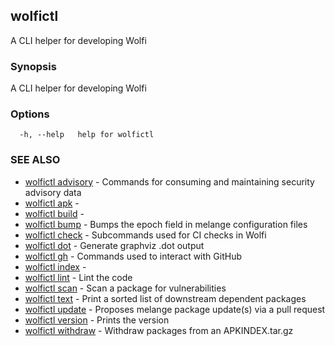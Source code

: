 ## wolfictl

A CLI helper for developing Wolfi

### Synopsis

A CLI helper for developing Wolfi

### Options

```
  -h, --help   help for wolfictl
```

### SEE ALSO

* [wolfictl advisory](wolfictl_advisory.md)	 - Commands for consuming and maintaining security advisory data
* [wolfictl apk](wolfictl_apk.md)	 - 
* [wolfictl build](wolfictl_build.md)	 - 
* [wolfictl bump](wolfictl_bump.md)	 - Bumps the epoch field in melange configuration files
* [wolfictl check](wolfictl_check.md)	 - Subcommands used for CI checks in Wolfi
* [wolfictl dot](wolfictl_dot.md)	 - Generate graphviz .dot output
* [wolfictl gh](wolfictl_gh.md)	 - Commands used to interact with GitHub
* [wolfictl index](wolfictl_index.md)	 - 
* [wolfictl lint](wolfictl_lint.md)	 - Lint the code
* [wolfictl scan](wolfictl_scan.md)	 - Scan a package for vulnerabilities
* [wolfictl text](wolfictl_text.md)	 - Print a sorted list of downstream dependent packages
* [wolfictl update](wolfictl_update.md)	 - Proposes melange package update(s) via a pull request
* [wolfictl version](wolfictl_version.md)	 - Prints the version
* [wolfictl withdraw](wolfictl_withdraw.md)	 - Withdraw packages from an APKINDEX.tar.gz

